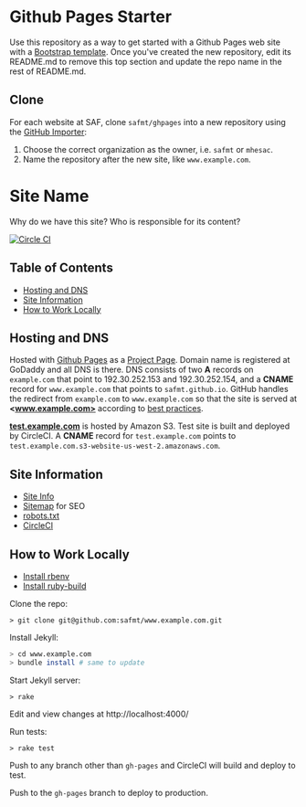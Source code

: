 # Github Pages Starter

Use this repository as a way to get started with a Github Pages web site with a [Bootstrap template](http://getbootstrap.com/). Once you've created the new repository, edit its README.md to remove this top section and update the repo name in the rest of README.md.

## Clone

For each website at SAF, clone `safmt/ghpages` into a new repository using the [GitHub Importer](https://github.com/new/import):

1. Choose the correct organization as the owner, i.e. `safmt` or `mhesac`.
1. Name the repository after the new site, like `www.example.com`.

<!-- delete everything from here up once in your new repository -->

# Site Name

Why do we have this site? Who is responsible for its content?

[![Circle CI](https://img.shields.io/circleci/project/safmt/www.example.com.svg)](https://circleci.com/gh/safmt/www.example.com)

## Table of Contents

- [Hosting and DNS](#hosting-and-dns)
- [Site Information](#site-information)
- [How to Work Locally](#how-to-work-locally)

## Hosting and DNS

Hosted with [Github Pages](https://pages.github.com/) as a [Project Page](https://help.github.com/articles/user-organization-and-project-pages/#project-pages). Domain name is registered at GoDaddy and all DNS is there. DNS consists of two **A** records on `example.com` that point to 192.30.252.153 and 192.30.252.154, and a **CNAME** record for `www.example.com` that points to `safmt.github.io`. GitHub handles the redirect from `example.com` to `www.example.com` so that the site is served at **<www.example.com>** according to [best practices](https://help.github.com/articles/about-custom-domains-for-github-pages-sites/).

**[test.example.com](http://test.example.com)** is hosted by Amazon S3. Test site is built and deployed by CircleCI. A **CNAME** record for `test.example.com` points to `test.example.com.s3-website-us-west-2.amazonaws.com`.

## Site Information

- [Site Info](http://www.example.com/info/)
- [Sitemap](http://www.example.com/sitemap.xml) for SEO
- [robots.txt](http://www.example.com/robots.txt)
- [CircleCI](https://circleci.com/gh/safmt/www.example.com)

## How to Work Locally

* [Install rbenv](https://github.com/rbenv/rbenv#installation)
* [Install ruby-build](https://github.com/rbenv/ruby-build#installation)

Clone the repo:
```
> git clone git@github.com:safmt/www.example.com.git
```

Install Jekyll:
```sh
> cd www.example.com
> bundle install # same to update
```

Start Jekyll server:
```
> rake
```

Edit and view changes at http://localhost:4000/

Run tests:
```
> rake test
```

Push to any branch other than `gh-pages` and CircleCI will build and deploy to test.

Push to the `gh-pages` branch to deploy to production.
